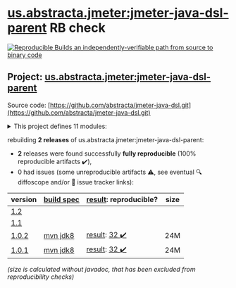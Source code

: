 [us.abstracta.jmeter:jmeter-java-dsl-parent](https://search.maven.org/artifact/us.abstracta.jmeter/jmeter-java-dsl-parent/) RB check
=======

[![Reproducible Builds](https://reproducible-builds.org/images/logos/rb.svg) an independently-verifiable path from source to binary code](https://reproducible-builds.org/)

## Project: [us.abstracta.jmeter:jmeter-java-dsl-parent](https://search.maven.org/artifact/us.abstracta.jmeter/jmeter-java-dsl-parent/)

Source code: [https://github.com/abstracta/jmeter-java-dsl.git](https://github.com/abstracta/jmeter-java-dsl.git)

<details><summary>This project defines 11 modules:</summary>

* [us.abstracta.jmeter:jmeter-java-dsl](https://search.maven.org/artifact/us.abstracta.jmeter/jmeter-java-dsl/)
* [us.abstracta.jmeter:jmeter-java-dsl-blazemeter](https://search.maven.org/artifact/us.abstracta.jmeter/jmeter-java-dsl-blazemeter/)
* [us.abstracta.jmeter:jmeter-java-dsl-dashboard](https://search.maven.org/artifact/us.abstracta.jmeter/jmeter-java-dsl-dashboard/)
* [us.abstracta.jmeter:jmeter-java-dsl-elasticsearch-listener](https://search.maven.org/artifact/us.abstracta.jmeter/jmeter-java-dsl-elasticsearch-listener/)
* [us.abstracta.jmeter:jmeter-java-dsl-graphql](https://search.maven.org/artifact/us.abstracta.jmeter/jmeter-java-dsl-graphql/)
* [us.abstracta.jmeter:jmeter-java-dsl-jdbc](https://search.maven.org/artifact/us.abstracta.jmeter/jmeter-java-dsl-jdbc/)
* [us.abstracta.jmeter:jmeter-java-dsl-jmx2dsl](https://search.maven.org/artifact/us.abstracta.jmeter/jmeter-java-dsl-jmx2dsl/)
* [us.abstracta.jmeter:jmeter-java-dsl-octoperf](https://search.maven.org/artifact/us.abstracta.jmeter/jmeter-java-dsl-octoperf/)
* [us.abstracta.jmeter:jmeter-java-dsl-parallel](https://search.maven.org/artifact/us.abstracta.jmeter/jmeter-java-dsl-parallel/)
* [us.abstracta.jmeter:jmeter-java-dsl-parent](https://search.maven.org/artifact/us.abstracta.jmeter/jmeter-java-dsl-parent/)
* [us.abstracta.jmeter:jmeter-java-dsl-wrapper](https://search.maven.org/artifact/us.abstracta.jmeter/jmeter-java-dsl-wrapper/)
</details>

rebuilding **2 releases** of us.abstracta.jmeter:jmeter-java-dsl-parent:
- **2** releases were found successfully **fully reproducible** (100% reproducible artifacts :heavy_check_mark:),
- 0 had issues (some unreproducible artifacts :warning:, see eventual :mag: diffoscope and/or :memo: issue tracker links):

| version | [build spec](/BUILDSPEC.md) | [result](https://reproducible-builds.org/docs/jvm/): reproducible? | size |
| -- | --------- | ------ | -- |
| [1.2](https://search.maven.org/artifact/us.abstracta.jmeter/jmeter-java-dsl-parent/1.2/pom) | | | |
| [1.1](https://search.maven.org/artifact/us.abstracta.jmeter/jmeter-java-dsl-parent/1.1/pom) | | | |
| [1.0.2](https://search.maven.org/artifact/us.abstracta.jmeter/jmeter-java-dsl-parent/1.0.2/pom) | [mvn jdk8](jmeter-java-dsl-1.0.2.buildspec) | [result](jmeter-java-dsl-parent-1.0.2.buildinfo): [32 :heavy_check_mark: ](jmeter-java-dsl-parent-1.0.2.buildcompare) | 24M |
| [1.0.1](https://search.maven.org/artifact/us.abstracta.jmeter/jmeter-java-dsl-parent/1.0.1/pom) | [mvn jdk8](jmeter-java-dsl-1.0.1.buildspec) | [result](jmeter-java-dsl-parent-1.0.1.buildinfo): [32 :heavy_check_mark: ](jmeter-java-dsl-parent-1.0.1.buildcompare) | 24M |

<i>(size is calculated without javadoc, that has been excluded from reproducibility checks)</i>
